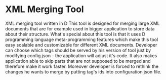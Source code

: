 # XML Merging Tool
 XML merging tool written in D
This tool is designed for merging large XML documents that are for example used in bigger application to store data about their structure.
What's special about this tool is that it uses D programming language meta-programming features which make this tool easy scalable and
customizable for different XML documents. 
Developer can choose which tags should be served by his version of tool just by modifying config.json - the application will adjust it's code.
It also makes application able to skip parts that are not supposed to be merged and therefore make it work faster.
Moreover developer is forced to rethink the changes he wants to merge by putting tag's ids into configuration json file.
